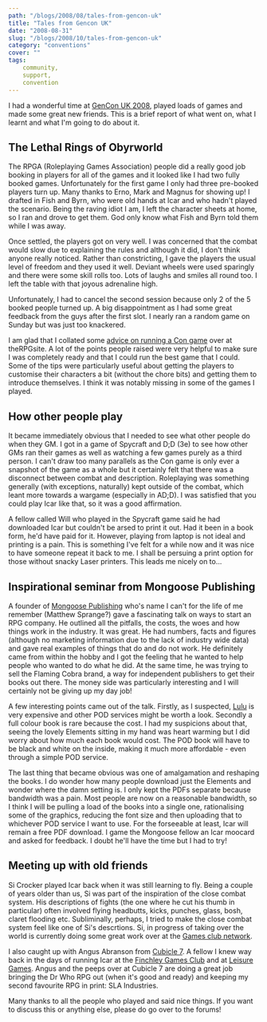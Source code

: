 ```yaml
---
path: "/blogs/2008/08/tales-from-gencon-uk"
title: "Tales from Gencon UK"
date: "2008-08-31"
slug: "/blogs/2008/10/tales-from-gencon-uk"
category: "conventions"
cover: ""
tags:
    community,
    support,
    convention
---
```

I had a wonderful time at [GenCon UK 2008](http://www.consupport.com/index.asp), played loads of games and made some great new friends. This is a brief report of what went on, what I learnt and what I'm going to do about it.

## The Lethal Rings of Obyrworld

The RPGA (Roleplaying Games Association) people did a really good job booking in players for all of the games and it looked like I had two fully booked games. Unfortunately for the first game I only had three pre-booked players turn up. Many thanks to Erno, Mark and Magnus for showing up! I drafted in Fish and Byrn, who were old hands at Icar and who hadn't played the scenario. Being the raving idiot I am, I left the character sheets at home, so I ran and drove to get them. God only know what Fish and Byrn told them while I was away.

Once settled, the players got on very well. I was concerned that the combat would slow due to explaining the rules and although it did, I don't think anyone really noticed. Rather than constricting, I gave the players the usual level of freedom and they used it well. Deviant wheels were used sparingly and there were some skill rolls too. Lots of laughs and smiles all round too. I left the table with that joyous adrenaline high.

Unfortunately, I had to cancel the second session because only 2 of the 5 booked people turned up. A big disappointment as I had some great feedback from the guys after the first slot. I nearly ran a random game on Sunday but was just too knackered.

I am glad that I collated some [advice on running a Con game](http://www.therpgsite.com/showthread.php?t=11663) over at theRPGsite. A lot of the points people raised were very helpful to make sure I was completely ready and that I could run the best game that I could. Some of the tips were particularly useful about getting the players to customise their characters a bit (without the chore bits) and getting them to introduce themselves. I think it was notably missing in some of the games I played.

## How other people play

It became immediately obvious that I needed to see what other people do when they GM. I got in a game of Spycraft and D;D (3e) to see how other GMs ran their games as well as watching a few games purely as a third person. I can't draw too many parallels as the Con game is only ever a snapshot of the game as a whole but it certainly felt that there was a disconnect between combat and description. Roleplaying was something generally (with exceptions, naturally) kept outside of the combat, which leant more towards a wargame (especially in AD;D). I was satisfied that you could play Icar like that, so it was a good affirmation.

A fellow called Will who played in the Spycraft game said he had downloaded Icar but couldn't be arsed to print it out. Had it been in a book form, he'd have paid for it. However, playing from laptop is not ideal and printing is a pain. This is something I've felt for a while now and it was nice to have someone repeat it back to me. I shall be persuing a print option for those without snacky Laser printers. This leads me nicely on to...

## Inspirational seminar from Mongoose Publishing

A founder of [Mongoose Publishing](http://www.mongoosepublishing.com/) who's name I can't for the life of me remember (Matthew Sprange?) gave a fascinating talk on ways to start an RPG company. He outlined all the pitfalls, the costs, the woes and how things work in the industry. It was great. He had numbers, facts and figures (although no marketing information due to the lack of industry wide data) and gave real examples of things that do and do not work. He definitely came from within the hobby and I got the feeling that he wanted to help people who wanted to do what he did. At the same time, he was trying to sell the Flaming Cobra brand, a way for independent publishers to get their books out there. The money side was particularly interesting and I will certainly not be giving up my day job!

A few interesting points came out of the talk. Firstly, as I suspected, [Lulu](https://www.lulu.com) is very expensive and other POD services might be worth a look. Secondly a full colour book is rare because the cost. I had my suspicions about that, seeing the lovely Elements sitting in my hand was heart warming but I did worry about how much each book would cost. The POD book will have to be black and white on the inside, making it much more affordable - even through a simple POD service.

The last thing that became obvious was one of amalgamation and reshaping the books. I do wonder how many people download just the Elements and wonder where the damn setting is. I only kept the PDFs separate because bandwidth was a pain. Most people are now on a reasonable bandwidth, so I think I will be pulling a load of the books into a single one, rationalising some of the graphics, reducing the font size and then uploading that to whichever POD service I want to use. For the forseeable at least, Icar will remain a free PDF download. I game the Mongoose fellow an Icar moocard and asked for feedback. I doubt he'll have the time but I had to try!

## Meeting up with old friends

Si Crocker played Icar back when it was still learning to fly. Being a couple of years older than us, Si was part of the inspiration of the close combat system. His descriptions of fights (the one where he cut his thumb in particular) often involved flying headbutts, kicks, punches, glass, bosh, claret flooding etc. Subliminally, perhaps, I tried to make the close combat system feel like one of Si's descrtions. Si, in progress of taking over the world is currently doing some great work over at the [Games club network](http://www.gcnm.org.uk/).

I also caught up with Angus Abranson from [Cubicle 7](http://www.cubicle-7.com/). A fellow I knew way back in the days of running Icar at the [Finchley Games Club](http://finchleygamesclub.org/) and at [Leisure Games](http://www.leisuregames.com/). Angus and the peeps over at Cubicle 7 are doing a great job bringing the Dr Who RPG out (when it's good and ready) and keeping my second favourite RPG in print: SLA Industries.

Many thanks to all the people who played and said nice things. If you want to discuss this or anything else, please do go over to the forums!